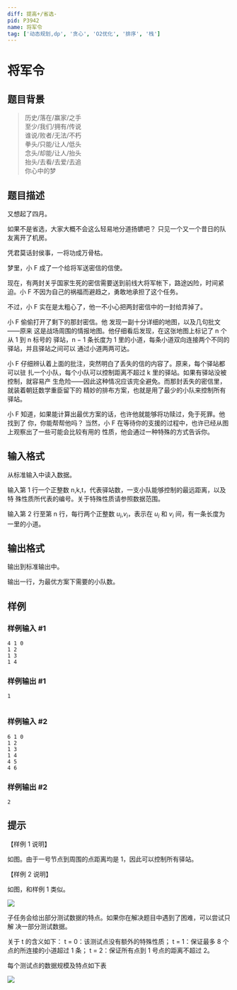 ```yaml
---
diff: 提高+/省选-
pid: P3942
name: 将军令
tag: ['动态规划,dp', '贪心', 'O2优化', '排序', '栈']
---
```

# 将军令
## 题目背景


> 历史/落在/赢家/之手  
> 至少/我们/拥有/传说  
> 谁说/败者/无法/不朽  
> 拳头/只能/让人/低头  
> 念头/却能/让人/抬头  
> 抬头/去看/去爱/去追  
> 你心中的梦
## 题目描述

又想起了四月。

如果不是省选，大家大概不会这么轻易地分道扬镳吧？  只见一个又一个昔日的队友离开了机房。

凭君莫话封侯事，一将功成万骨枯。


 
梦里，小 F 成了一个给将军送密信的信使。

现在，有两封关乎国家生死的密信需要送到前线大将军帐下，路途凶险，时间紧迫。小 F 不因为自己的祸福而避趋之，勇敢地承担了这个任务。

不过，小 F 实在是太粗心了，他一不小心把两封密信中的一封给弄掉了。

小 F 偷偷打开了剩下的那封密信。他 发现一副十分详细的地图，以及几句批文——原来 这是战场周围的情报地图。他仔细看后发现，在这张地图上标记了 n 个从 1 到 n 标号的 驿站，n − 1 条长度为 1 里的小道，每条小道双向连接两个不同的驿站，并且驿站之间可以 通过小道两两可达。

小 F 仔细辨认着上面的批注，突然明白了丢失的信的内容了。原来，每个驿站都可以驻 扎一个小队，每个小队可以控制距离不超过 k 里的驿站。如果有驿站没被控制，就容易产 生危险——因此这种情况应该完全避免。而那封丢失的密信里，就装着朝廷数学重臣留下的 精妙的排布方案，也就是用了最少的小队来控制所有驿站。

小 F 知道，如果能计算出最优方案的话，也许他就能够将功赎过，免于死罪。他找到了 你，你能帮帮他吗？  当然，小 F 在等待你的支援的过程中，也许已经从图上观察出了一些可能会比较有用的 性质，他会通过一种特殊的方式告诉你。

## 输入格式

从标准输入中读入数据。

输入第 1 行一个正整数 n,k,t，代表驿站数，一支小队能够控制的最远距离，以及特 殊性质所代表的编号。关于特殊性质请参照数据范围。

输入第 2 行至第 n 行，每行两个正整数 $u_i$,$v_i$，表示在 $u_i$ 和 $v_i$ 间，有一条长度为 一里的小道。

## 输出格式

输出到标准输出中。

输出一行，为最优方案下需要的小队数。

## 样例

### 样例输入 #1
```
4 1 0 
1 2 
1 3 
1 4
```
### 样例输出 #1
```
1 
 
```
### 样例输入 #2
```
6 1 0 
1 2 
1 3 
1 4 
4 5 
4 6
```
### 样例输出 #2
```
2 

```
## 提示

【样例 1 说明】

如图。由于一号节点到周围的点距离均是 1，因此可以控制所有驿站。

【样例 2 说明】

如图，和样例 1 类似。



 ![](https://cdn.luogu.com.cn/upload/pic/9813.png) 

子任务会给出部分测试数据的特点。如果你在解决题目中遇到了困难，可以尝试只解 决一部分测试数据。

关于 t 的含义如下： t = 0：该测试点没有额外的特殊性质；  t = 1：保证最多 8 个点的所连接的小道超过 1 条； t = 2：保证所有点到 1 号点的距离不超过 2。


每个测试点的数据规模及特点如下表

![](https://cdn.luogu.com.cn/upload/pic/9812.png)

